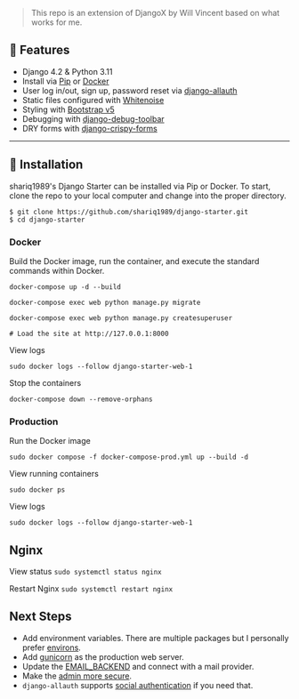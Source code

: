 > This repo is an extension of DjangoX by Will Vincent based on what works for me.

## 🚀 Features

- Django 4.2 & Python 3.11
- Install via [Pip](https://pypi.org/project/pip/) or [Docker](https://www.docker.com/)
- User log in/out, sign up, password reset via [django-allauth](https://github.com/pennersr/django-allauth)
- Static files configured with [Whitenoise](http://whitenoise.evans.io/en/stable/index.html)
- Styling with [Bootstrap v5](https://getbootstrap.com/)
- Debugging with [django-debug-toolbar](https://github.com/jazzband/django-debug-toolbar)
- DRY forms with [django-crispy-forms](https://github.com/django-crispy-forms/django-crispy-forms)

----

## 📖 Installation

shariq1989's Django Starter can be installed via Pip or Docker. To start, clone the repo to your local computer and
change into the proper
directory.

```
$ git clone https://github.com/shariq1989/django-starter.git
$ cd django-starter
```

### Docker

Build the Docker image, run the container, and execute the standard commands within Docker.

```
docker-compose up -d --build

docker-compose exec web python manage.py migrate

docker-compose exec web python manage.py createsuperuser

# Load the site at http://127.0.0.1:8000
```

View logs

```
sudo docker logs --follow django-starter-web-1
```

Stop the containers

```
docker-compose down --remove-orphans
```

### Production

Run the Docker image

```
sudo docker compose -f docker-compose-prod.yml up --build -d
```

View running containers

```sudo docker ps```

View logs

```sudo docker logs --follow django-starter-web-1```

## Nginx

View status
```sudo systemctl status nginx```

Restart Nginx
```sudo systemctl restart nginx```

## Next Steps

- Add environment variables. There are multiple packages but I personally
  prefer [environs](https://pypi.org/project/environs/).
- Add [gunicorn](https://pypi.org/project/gunicorn/) as the production web server.
- Update the [EMAIL_BACKEND](https://docs.djangoproject.com/en/4.0/topics/email/#module-django.core.mail) and connect
  with a mail provider.
- Make the [admin more secure](https://opensource.com/article/18/1/10-tips-making-django-admin-more-secure).
- `django-allauth` supports [social authentication](https://django-allauth.readthedocs.io/en/latest/providers.html) if
  you need that.